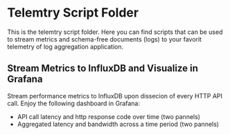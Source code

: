 # Telemtry Script Folder

This is the telemtry script folder. Here you can find scripts that can be used to stream metrics and schema-free documents (logs) to your favorit telemetry of log aggregation application.

## Stream Metrics to InfluxDB and Visualize in Grafana
Stream performance metrics to InfluxDB upon dissecion of every HTTP API call. Enjoy the following dashboard in Grafana:
- API call latency and http response code over time (two pannels)
- Aggregated latency and bandwidth across a time period (two pannels)

